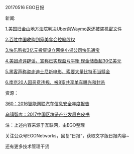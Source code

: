 20170516 EGO日报

新闻:

[1.美国旧金山地方法院判决Uber向Waymo返还被盗机密文件](http://tech.qq.com/a/20170516/008330.htm)

[2.百胜中国收购到家美食会控股股权](http://tech.qq.com/a/20170515/055696.htm)

[3.快乐购拟3亿元投资设立网络小贷公司快乐通宝](http://www.iyiou.com/p/45476)

[4.美团点评辟谣，宣称已实现盈亏平衡 现金储备超30亿美元](http://tech.qq.com/a/20170516/018748.htm)

[5.黑客声称盗走迪士尼新电影，索要大量比特币当赎金](http://tech.qq.com/a/20170516/009888.htm)

[6.南京20人因恶意违规，被8家共享单车曝光和封杀](http://tech.qq.com/a/20170515/043954.htm)

资源：

[360：2016智能网联汽车信息安全年度报告](http://www.199it.com/archives/591584.html)

[乌镇智库：2017中国区块链产业发展白皮书](http://www.199it.com/archives/591638.html)

注：上述内容来源于互联网，由EGO整理

关注公众号EGONetworks，回复“日报”，获取文字版日报内容~

还有更多技术管理干货
